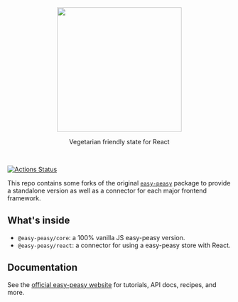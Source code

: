 <p>&nbsp;</p>
<p align='center'>
  <img src="https://i.imgur.com/UnPLVly.png" width="280" />
</p>
<p align='center'>Vegetarian friendly state for React</p>
<p>&nbsp;</p>

[![Actions Status](https://github.com/CyriacBr/easy-peasy-packages/workflows/nodejs/badge.svg)](https://github.com/CyriacBr/easy-peasy-packages/actions)

This repo contains some forks of the original [`easy-peasy`](https://github.com/ctrlplusb/easy-peasy) package to provide a standalone version as well as a connector for each major frontend framework.

## What's inside
* `@easy-peasy/core`: a 100% vanilla JS easy-peasy version.
* `@easy-peasy/react`: a connector for using a easy-peasy store with React.

## Documentation

See the [official easy-peasy website](https://easy-peasy.now.sh) for tutorials, API docs, recipes, and more.
